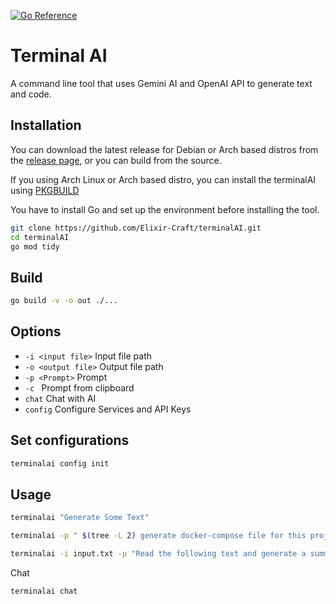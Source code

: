 [![Go Reference](https://pkg.go.dev/badge/github.com/Elixir-Craft/terminalAI.svg)](https://pkg.go.dev/github.com/Elixir-Craft/terminalAI)

# Terminal AI

A command line tool that uses Gemini AI and OpenAI API to generate text and code.


## Installation

You can download the latest release for Debian or Arch based distros from the [release page](https://github.com/Elixir-Craft/terminalAI/releases/latest), or you can build from the source.


If you using Arch Linux or Arch based distro, you can install the terminalAI using [PKGBUILD](https://github.com/Elixir-Craft/terminalAI-pkg) 


You have to install Go and set up the environment before installing the tool.


```bash
git clone https://github.com/Elixir-Craft/terminalAI.git
cd terminalAI
go mod tidy
```


## Build

```bash
go build -v -o out ./...  
```


## Options

* `-i <input file>` Input file path
* `-o <output file>` Output file path
* `-p <Prompt>` Prompt
* `-c ` Prompt from clipboard
* `chat` Chat with AI
* `config` Configure Services and API Keys


## Set configurations

```bash
terminalai config init
```



## Usage

```bash
terminalai "Generate Some Text"
```
```bash
terminalai -p " $(tree -L 2) generate docker-compose file for this project" -o docker-compose.yaml 
```
```bash
terminalai -i input.txt -p "Read the following text and generate a summary" -o output.txt
```


Chat 
```bash
terminalai chat
```



